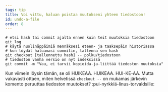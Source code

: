 ```yaml
---
tags: tip
title: Voi vittu, haluan poistaa muutokseni yhteen tiedostoon!
id: undo-a-file
order: 8
---
```


```git
# etsi hash tai commit ajalta ennen kuin teit muutoksia tiedostoon
git log
# käytä nuolinäppäimiä mennäksesi eteen- ja taaksepäin historiassa
# kun löydät haluamasi commitin, tallenna sen hash
git checkout [tallennettu hash] -- polku/tiedostoon
# tiedoston vanha versio on nyt indeksissä
git commit -m "Vau, ei tarvii kopioida-ja-liittää tiedoston muutoksia"
```

Kun viimein löysin tämän, se oli HUIKEAA. HUIKEAA. HUI-KE-AA. Mutta vakavasti ottaen, miten helvetissä `checkout --` on mukamas järkevin komento peruuttaa tiedoston muutokset? :pui-nyrkkiä-linus-torvaldsille: